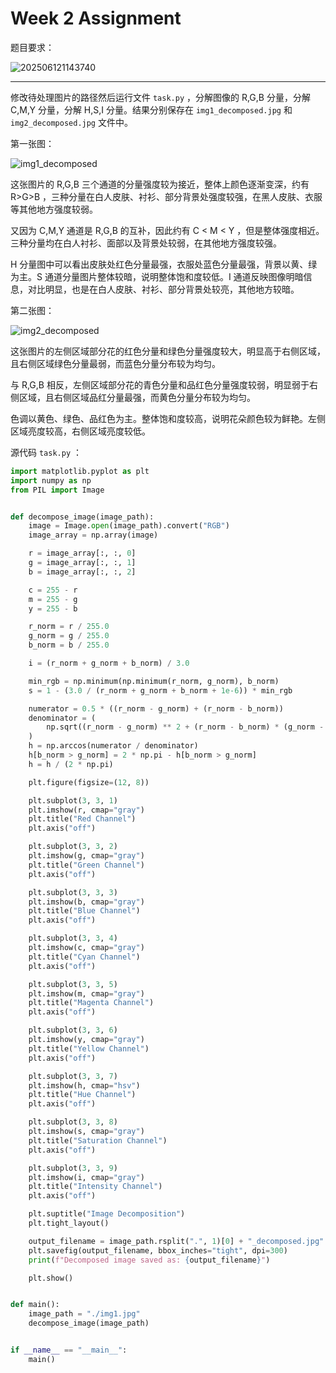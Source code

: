 # Week 2 Assignment

题目要求：

![202506121143740](https://cdn.jsdelivr.net/gh/DerrickMarcus/picgo-image/images/202506121143740.png)

---

修改待处理图片的路径然后运行文件 `task.py` ，分解图像的 R,G,B 分量，分解 C,M,Y 分量，分解 H,S,I 分量。结果分别保存在 `img1_decomposed.jpg` 和 `img2_decomposed.jpg` 文件中。

第一张图：

![img1_decomposed](https://cdn.jsdelivr.net/gh/DerrickMarcus/picgo_image/images/img1_decomposed.jpg)

这张图片的 R,G,B 三个通道的分量强度较为接近，整体上颜色逐渐变深，约有 R>G>B ，三种分量在白人皮肤、衬衫、部分背景处强度较强，在黑人皮肤、衣服等其他地方强度较弱。

又因为 C,M,Y 通道是 R,G,B 的互补，因此约有 C < M < Y ，但是整体强度相近。三种分量均在白人衬衫、面部以及背景处较弱，在其他地方强度较强。

H 分量图中可以看出皮肤处红色分量最强，衣服处蓝色分量最强，背景以黄、绿为主。S 通道分量图片整体较暗，说明整体饱和度较低。I 通道反映图像明暗信息，对比明显，也是在白人皮肤、衬衫、部分背景处较亮，其他地方较暗。

第二张图：

![img2_decomposed](https://cdn.jsdelivr.net/gh/DerrickMarcus/picgo_image/images/img2_decomposed.jpg)

这张图片的左侧区域部分花的红色分量和绿色分量强度较大，明显高于右侧区域，且右侧区域绿色分量最弱，而蓝色分量分布较为均匀。

与 R,G,B 相反，左侧区域部分花的青色分量和品红色分量强度较弱，明显弱于右侧区域，且右侧区域品红分量最强，而黄色分量分布较为均匀。

色调以黄色、绿色、品红色为主。整体饱和度较高，说明花朵颜色较为鲜艳。左侧区域亮度较高，右侧区域亮度较低。

源代码 `task.py` ：

```py
import matplotlib.pyplot as plt
import numpy as np
from PIL import Image


def decompose_image(image_path):
    image = Image.open(image_path).convert("RGB")
    image_array = np.array(image)

    r = image_array[:, :, 0]
    g = image_array[:, :, 1]
    b = image_array[:, :, 2]

    c = 255 - r
    m = 255 - g
    y = 255 - b

    r_norm = r / 255.0
    g_norm = g / 255.0
    b_norm = b / 255.0

    i = (r_norm + g_norm + b_norm) / 3.0

    min_rgb = np.minimum(np.minimum(r_norm, g_norm), b_norm)
    s = 1 - (3.0 / (r_norm + g_norm + b_norm + 1e-6)) * min_rgb

    numerator = 0.5 * ((r_norm - g_norm) + (r_norm - b_norm))
    denominator = (
        np.sqrt((r_norm - g_norm) ** 2 + (r_norm - b_norm) * (g_norm - b_norm)) + 1e-6
    )
    h = np.arccos(numerator / denominator)
    h[b_norm > g_norm] = 2 * np.pi - h[b_norm > g_norm]
    h = h / (2 * np.pi)

    plt.figure(figsize=(12, 8))

    plt.subplot(3, 3, 1)
    plt.imshow(r, cmap="gray")
    plt.title("Red Channel")
    plt.axis("off")

    plt.subplot(3, 3, 2)
    plt.imshow(g, cmap="gray")
    plt.title("Green Channel")
    plt.axis("off")

    plt.subplot(3, 3, 3)
    plt.imshow(b, cmap="gray")
    plt.title("Blue Channel")
    plt.axis("off")

    plt.subplot(3, 3, 4)
    plt.imshow(c, cmap="gray")
    plt.title("Cyan Channel")
    plt.axis("off")

    plt.subplot(3, 3, 5)
    plt.imshow(m, cmap="gray")
    plt.title("Magenta Channel")
    plt.axis("off")

    plt.subplot(3, 3, 6)
    plt.imshow(y, cmap="gray")
    plt.title("Yellow Channel")
    plt.axis("off")

    plt.subplot(3, 3, 7)
    plt.imshow(h, cmap="hsv")
    plt.title("Hue Channel")
    plt.axis("off")

    plt.subplot(3, 3, 8)
    plt.imshow(s, cmap="gray")
    plt.title("Saturation Channel")
    plt.axis("off")

    plt.subplot(3, 3, 9)
    plt.imshow(i, cmap="gray")
    plt.title("Intensity Channel")
    plt.axis("off")

    plt.suptitle("Image Decomposition")
    plt.tight_layout()

    output_filename = image_path.rsplit(".", 1)[0] + "_decomposed.jpg"
    plt.savefig(output_filename, bbox_inches="tight", dpi=300)
    print(f"Decomposed image saved as: {output_filename}")

    plt.show()


def main():
    image_path = "./img1.jpg"
    decompose_image(image_path)


if __name__ == "__main__":
    main()

```
